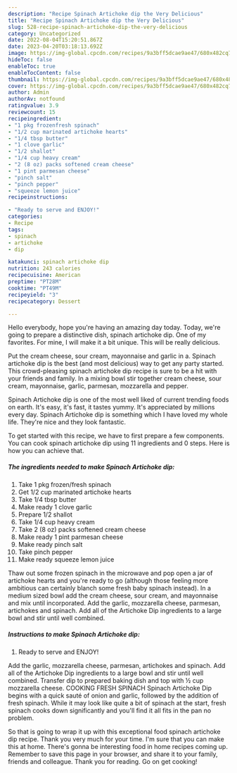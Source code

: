 ```yaml
---
description: "Recipe Spinach Artichoke dip the Very Delicious"
title: "Recipe Spinach Artichoke dip the Very Delicious"
slug: 528-recipe-spinach-artichoke-dip-the-very-delicious
category: Uncategorized
date: 2022-08-04T15:20:51.867Z
date: 2023-04-20T03:18:13.692Z
image: https://img-global.cpcdn.com/recipes/9a3bff5dcae9ae47/680x482cq70/spinach-artichoke-dip-recipe-main-photo.jpg
hideToc: false
enableToc: true
enableTocContent: false
thumbnail: https://img-global.cpcdn.com/recipes/9a3bff5dcae9ae47/680x482cq70/spinach-artichoke-dip-recipe-main-photo.jpg
cover: https://img-global.cpcdn.com/recipes/9a3bff5dcae9ae47/680x482cq70/spinach-artichoke-dip-recipe-main-photo.jpg
author: Admin
authorAv: notfound
ratingvalue: 3.9
reviewcount: 15
recipeingredient:
- "1 pkg frozenfresh spinach"
- "1/2 cup marinated artichoke hearts"
- "1/4 tbsp butter"
- "1 clove garlic"
- "1/2 shallot"
- "1/4 cup heavy cream"
- "2 (8 oz) packs softened cream cheese"
- "1 pint parmesan cheese"
- "pinch salt"
- "pinch pepper"
- "squeeze lemon juice"
recipeinstructions:

- "Ready to serve and ENJOY!"
categories:
- Recipe
tags:
- spinach
- artichoke
- dip

katakunci: spinach artichoke dip 
nutrition: 243 calories
recipecuisine: American
preptime: "PT28M"
cooktime: "PT49M"
recipeyield: "3"
recipecategory: Dessert

---
```



Hello everybody, hope you're having an amazing day today. Today, we're going to prepare a distinctive dish, spinach artichoke dip. One of my favorites. For mine, I will make it a bit unique. This will be really delicious.

Put the cream cheese, sour cream, mayonnaise and garlic in a. Spinach artichoke dip is the best (and most delicious) way to get any party started. This crowd-pleasing spinach artichoke dip recipe is sure to be a hit with your friends and family. In a mixing bowl stir together cream cheese, sour cream, mayonnaise, garlic, parmesan, mozzarella and pepper.

Spinach Artichoke dip is one of the most well liked of current trending foods on earth. It's easy, it's fast, it tastes yummy. It's appreciated by millions every day. Spinach Artichoke dip is something which I have loved my whole life. They're nice and they look fantastic.


To get started with this recipe, we have to first prepare a few components. You can cook spinach artichoke dip using 11 ingredients and 0 steps. Here is how you can achieve that.

<!--inarticleads1-->

##### The ingredients needed to make Spinach Artichoke dip:

1. Take 1 pkg frozen/fresh spinach
1. Get 1/2 cup marinated artichoke hearts
1. Take 1/4 tbsp butter
1. Make ready 1 clove garlic
1. Prepare 1/2 shallot
1. Take 1/4 cup heavy cream
1. Take 2 (8 oz) packs softened cream cheese
1. Make ready 1 pint parmesan cheese
1. Make ready pinch salt
1. Take pinch pepper
1. Make ready squeeze lemon juice


Thaw out some frozen spinach in the microwave and pop open a jar of artichoke hearts and you&#39;re ready to go (although those feeling more ambitious can certainly blanch some fresh baby spinach instead). In a medium sized bowl add the cream cheese, sour cream, and mayonnaise and mix until incorporated. Add the garlic, mozzarella cheese, parmesan, artichokes and spinach. Add all of the Artichoke Dip ingredients to a large bowl and stir until well combined. 

<!--inarticleads2-->

##### Instructions to make Spinach Artichoke dip:


1. Ready to serve and ENJOY!

Add the garlic, mozzarella cheese, parmesan, artichokes and spinach. Add all of the Artichoke Dip ingredients to a large bowl and stir until well combined. Transfer dip to prepared baking dish and top with ½ cup mozzarella cheese. COOKING FRESH SPINACH Spinach Artichoke Dip begins with a quick sauté of onion and garlic, followed by the addition of fresh spinach. While it may look like quite a bit of spinach at the start, fresh spinach cooks down significantly and you&#39;ll find it all fits in the pan no problem. 

So that is going to wrap it up with this exceptional food spinach artichoke dip recipe. Thank you very much for your time. I'm sure that you can make this at home. There's gonna be interesting food in home recipes coming up. Remember to save this page in your browser, and share it to your family, friends and colleague. Thank you for reading. Go on get cooking!
